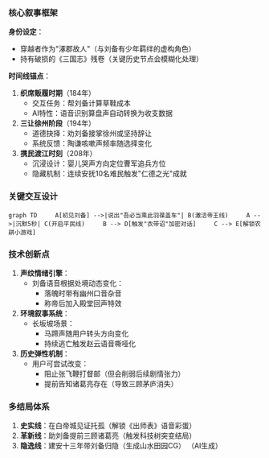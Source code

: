 ### **核心叙事框架**

**身份设定**：

- 穿越者作为"涿郡故人"（与刘备有少年羁绊的虚构角色）
- 持有破损的《三国志》残卷（关键历史节点会模糊化处理）

**时间线锚点**：

1. **织席贩履时期**（184年）
   - 交互任务：帮刘备计算草鞋成本
   - AI特性：语音识别算盘声自动转换为收支数据
2. **三让徐州阶段**（194年）
   - 道德抉择：劝刘备接掌徐州或坚持辞让
   - 系统反馈：陶谦咳嗽声频率随选择变化
3. **携民渡江时刻**（208年）
   - 沉浸设计：婴儿哭声方向定位曹军追兵方位
   - 隐藏机制：连续安抚10名难民触发"仁德之光"成就

### **关键交互设计**

```
graph TD     A[初见刘备] -->|说出"吾必当乘此羽葆盖车"| B(激活帝王线)     A -->|沉默5秒| C(开启平民线)     B --> D[触发"衣带诏"加密对话]     C --> E[解锁农耕小游戏] 
```

### **技术创新点**

1. **声纹情绪引擎**：
   - 刘备语音根据处境动态变化：
     - 落魄时带有幽州口音杂音
     - 称帝后加入殿堂回声特效
2. **环境叙事系统**：
   - 长坂坡场景：
     - 马蹄声随用户转头方向变化
     - 持续逃亡触发赵云语音嘶哑化
3. **历史弹性机制**：
   - 用户可尝试改变：
     - 阻止张飞鞭打督邮（但会削弱后续剧情张力）
     - 提前告知诸葛亮存在（导致三顾茅庐消失）

### **多结局体系**

1. **史实线**：在白帝城见证托孤（解锁《出师表》语音彩蛋）
2. **革新线**：助刘备提前三顾诸葛亮（触发科技树突变结局）
3. **隐逸线**：建安十三年带刘备归隐（生成山水田园CG） （AI生成）